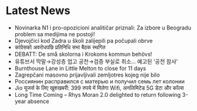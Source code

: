 # Latest News
-  Novinarka N1 i pro-opozicioni analitičar priznali: Za izbore u Beogradu problem sa medijima ne postoji!
-  Djevojčici kod Zadra u školi zalijepili pa počupali obrve
-  कांग्रेसको अवरोधपछि प्रतिनिधि सभा बैठक स्थगित
-  DEBATT: De små skolorna i Krokoms kommun behövs!
-  유튜브서 막말→강성층 업고 공천→검증 부실로 취소… 예고된 ‘공천 참사’
-  Burnthouse Lane in Little Melton to close for 11 days
-  Zagrepčani masovno prijavljivali zemljotres kojeg nije bilo
-  Россиянин расправился с матерью и получил семь лет колонии
-  Jio यूजर्स के लिए खुशखबरी: 399 रुपये में मिलेगा Wifi, अनलिमिटेड 5G डेटा और कॉल्स
-  Long Time Coming – Rhys Moran 2.0 delighted to return following 3-year absence
